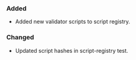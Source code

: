 ### Added

- Added new validator scripts to script registry.

### Changed

- Updated script hashes in script-registry test.
